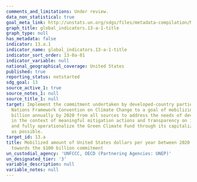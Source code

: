 ```yaml
---
comments_and_limitations: Under review.
data_non_statistical: true
goal_meta_link: http://unstats.un.org/sdgs/files/metadata-compilation/Metadata-Goal-13.pdf
graph_title: global_indicators.13-a-1-title
graph_type: null
has_metadata: false
indicator: 13.a.1
indicator_name: global_indicators.13-a-1-title
indicator_sort_order: 13-0a-01
indicator_variable: null
national_geographical_coverage: United States
published: true
reporting_status: notstarted
sdg_goal: 13
source_active_1: true
source_notes_1: null
source_title_1: null
target: Implement the commitment undertaken by developed-country parties to the United
  Nations Framework Convention on Climate Change to a goal of mobilizing jointly $100
  billion annually by 2020 from all sources to address the needs of developing countries
  in the context of meaningful mitigation actions and transparency on implementation
  and fully operationalize the Green Climate Fund through its capitalization as soon
  as possible.
target_id: 13.a
title: Mobilized amount of United States dollars per year between 2020 and 2025 accountable
  towards the $100 billion commitment
un_custodial_agency: 'UNFCCC, OECD (Partnering Agencies: UNEP)'
un_designated_tier: '3'
variable_description: null
variable_notes: null
---
```

